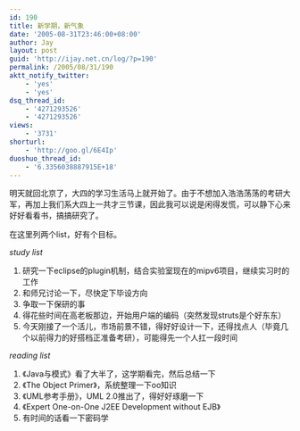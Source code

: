 ```yaml
---
id: 190
title: 新学期，新气象
date: '2005-08-31T23:46:00+08:00'
author: Jay
layout: post
guid: 'http://ijay.net.cn/log/?p=190'
permalink: /2005/08/31/190
aktt_notify_twitter:
    - 'yes'
    - 'yes'
dsq_thread_id:
    - '4271293526'
    - '4271293526'
views:
    - '3731'
shorturl:
    - 'http://goo.gl/6E4Ip'
duoshuo_thread_id:
    - '6.3356038887915E+18'
---
```


明天就回北京了，大四的学习生活马上就开始了。由于不想加入浩浩荡荡的考研大军，再加上我们系大四上一共才三节课，因此我可以说是闲得发慌，可以静下心来好好看看书，搞搞研究了。

在这里列两个list，好有个目标。

<em>study list</em>
<ol dir="ltr">
	<li>研究一下eclipse的plugin机制，结合实验室现在的mipv6项目，继续实习时的工作</li>
	<li>和师兄讨论一下，尽快定下毕设方向</li>
	<li>争取一下保研的事</li>
	<li>得花些时间在高老板那边，开始用户端的编码（突然发现struts是个好东东）</li>
	<li>今天刚接了一个活儿，市场前景不错，得好好设计一下，还得找点人（毕竟几个以前得力的好搭档正准备考研），可能得先一个人扛一段时间</li>
</ol>
<em>reading list</em>
<ol>
	<li>《Java与模式》看了大半了，这学期看完，然后总结一下</li>
	<li>《The Object Primer》，系统整理一下oo知识</li>
	<li>《UML参考手册》，UML 2.0推出了，得好好琢磨一下</li>
	<li>《Expert One-on-One J2EE Development without EJB》</li>
	<li>有时间的话看一下密码学</li>
</ol>